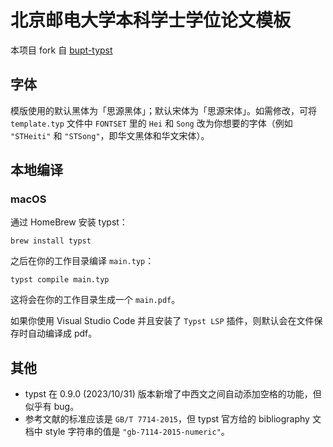 # 北京邮电大学本科学士学位论文模板

本项目 fork 自 [bupt-typst](https://github.com/QQKdeGit/bupt-typst)

## 字体

模版使用的默认黑体为「思源黑体」；默认宋体为「思源宋体」。如需修改，可将 `template.typ` 文件中 `FONTSET` 里的 `Hei` 和 `Song` 改为你想要的字体（例如 `"STHeiti"` 和 `"STSong"`，即华文黑体和华文宋体）。

## 本地编译

### macOS

通过 HomeBrew 安装 typst：
```
brew install typst
```

之后在你的工作目录编译 `main.typ`：
```
typst compile main.typ
```

这将会在你的工作目录生成一个 `main.pdf`。

如果你使用 Visual Studio Code 并且安装了 `Typst LSP` 插件，则默认会在文件保存时自动编译成 pdf。

## 其他

- typst 在 0.9.0 (2023/10/31) 版本新增了中西文之间自动添加空格的功能，但似乎有 bug。
- 参考文献的标准应该是 `GB/T 7714-2015`，但 typst 官方给的 bibliography 文档中 style 字符串的值是 `"gb-7114-2015-numeric"`。